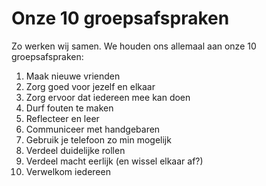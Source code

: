 # Onze 10 groepsafspraken

Zo werken wij samen. We houden ons allemaal aan onze 10 groepsafspraken:

1. Maak nieuwe vrienden
2. Zorg goed voor jezelf en elkaar
3. Zorg ervoor dat iedereen mee kan doen
4. Durf fouten te maken
5. Reflecteer en leer
6. Communiceer met handgebaren
7. Gebruik je telefoon zo min mogelijk
8. Verdeel duidelijke rollen
9. Verdeel macht eerlijk (en wissel elkaar af?)
10. Verwelkom iedereen
